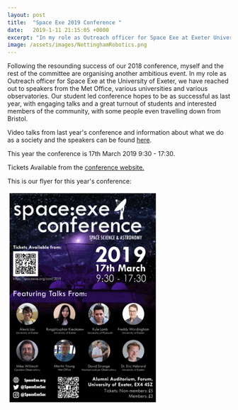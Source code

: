 ```yaml
---
layout: post
title:  "Space Exe 2019 Conference "
date:   2019-1-11 21:15:05 +0000
excerpt: "In my role as Outreach officer for Space Exe at Exeter University, myself and the rest of the committee are organising another ambitious conference with speakers from Met Office, various universities and various observatories."
image: /assets/images/NottinghamRobotics.png
---
```

Following the resounding success of our 2018 conference, myself and the rest of the committee are organising another ambitious event. In my role as Outreach officer for Space Exe at the University of Exeter, we have reached out to speakers from the Met Office, various universities and various observatories. Our student led conference hopes to be as successful as last year, with engaging talks and a great turnout of students and interested members of the community, with some people even travelling down from Bristol.

Video talks from last year's conference and information about what we do as a society and the speakers can be found [here][conf-link].


This year the conference is 17th March 2019 9:30 - 17:30.

Tickets Available from the [conference website.][Conference-link] 


This is our flyer for this year's conference:

<div class="center">
<img src="/assets/images/poster-1.png" alt="drawing" width="340"/>
</div>



[Conference-link]: https://spaceexe.org/conf/2019
[conf-link]: https://spaceexe.org/conf/2018/



